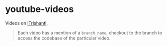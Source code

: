# youtube-videos

Videos on [ITrishantI](https://www.youtube.com/channel/UCEbWiv9jF7CpQUOMU08io8Q).

> Each video has a mention of a `branch_name`, checkout to the branch to access the codebase of the particular video.